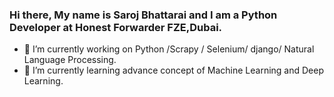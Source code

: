 ### Hi there, My name is Saroj Bhattarai and I am a Python Developer at Honest Forwarder FZE,Dubai.
- 🔭 I’m currently working on Python /Scrapy / Selenium/ django/ Natural Language Processing.
- 🌱 I’m currently learning  advance concept of Machine Learning and Deep Learning.


<!--
**thevirusx3/thevirusx3** is a ✨ _special_ ✨ repository because its `README.md` (this file) appears on your GitHub profile.

Here are some ideas to get you started:

- 🔭 I’m currently working on ...
- 🌱 I’m currently learning ...
- 👯 I’m looking to collaborate on ...
- 🤔 I’m looking for help with ...
- 💬 Ask me about ...
- 📫 How to reach me: ...
- 😄 Pronouns: ...
- ⚡ Fun fact: ...
-->

